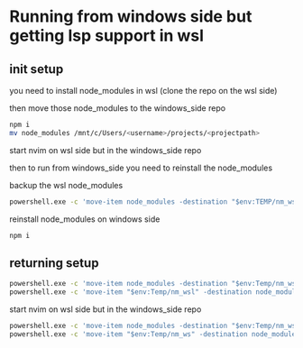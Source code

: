 
# Running from windows side but getting lsp support in wsl

## init setup

you need to install node_modules in wsl (clone the repo on the wsl side)

then move those node_modules to the windows_side repo

```bash
npm i
mv node_modules /mnt/c/Users/<username>/projects/<projectpath>
```

start nvim on wsl side but in the windows_side repo

then to run from windows_side you need to reinstall the node_modules

backup the wsl node_modules

```bash
powershell.exe -c 'move-item node_modules -destination "$env:TEMP/nm_wsl"'
```

reinstall node_modules on windows side

```pwsh
npm i
```

## returning setup

```bash
powershell.exe -c 'move-item node_modules -destination "$env:Temp/nm_ws"'
powershell.exe -c 'move-item "$env:Temp/nm_wsl" -destination node_modules'
```

start nvim on wsl side but in the windows_side repo

```bash
powershell.exe -c 'move-item node_modules -destination "$env:Temp/nm_wsl"'
powershell.exe -c 'move-item "$env:Temp/nm_ws" -destination node_modules'
```


